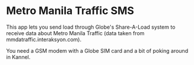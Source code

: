 Metro Manila Traffic SMS
========================

This app lets you send load through Globe's Share-A-Load system to receive data about Metro Manila Traffic (data taken from mmdatraffic.interaksyon.com).

You need a GSM modem with a Globe SIM card and a bit of poking around in Kannel.
